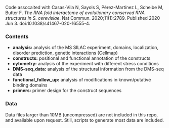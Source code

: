 Code assocaited with Casas-Vila N, Sayols S, Pérez-Martínez L, Scheibe M, Butter F. _The RNA fold interactome of evolutionary conserved RNA structures in S. cerevisiae_. Nat Commun. 2020;11(1):2789. Published 2020 Jun 3. doi:10.1038/s41467-020-16555-4.

### Contents

* __analysis:__ analysis of the MS SILAC experiment, domains, localization, disorder prediction, genetic interactions (Cellmap)
* __constructs:__ positional and functional annotation of the constructs
* __cytometry:__ analysis of the experiment with different stress conditions
* __DMS-seq\_data:__ analysis of the structural information from the DMS-seq data
* __functional\_follow\_up:__ analysis of modifications in known/putative binding domains
* __primers:__ primer design for the construct sequences

### Data
Data files larger than 10MB (uncompressed) are not included in this repo, and available upon request.
Still, scripts to generate most data are included.
